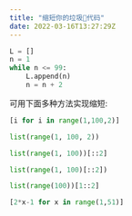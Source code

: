 ```yaml
---
title: "缩短你的垃圾🐔代码"
date: 2022-03-16T13:27:29Z
---
```

```python
L = []
n = 1
while n <= 99:
    L.append(n)
    n = n + 2
```
可用下面多种方法实现缩短:
```python
[i for i in range(1,100,2)]

list(range(1, 100, 2))

list(range(1, 100))[::2]

list(range(1, 100)[::2])

list(range(100))[1::2]

[2*x-1 for x in range(1,51)]
```
